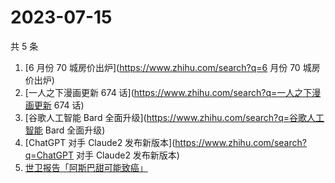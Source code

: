 # 2023-07-15

共 5 条

<!-- BEGIN ZHIHUSEARCH -->
<!-- 最后更新时间 Sat Jul 15 2023 16:09:05 GMT+0800 (China Standard Time) -->
1. [6 月份 70 城房价出炉](https://www.zhihu.com/search?q=6 月份 70 城房价出炉)
1. [一人之下漫画更新 674 话](https://www.zhihu.com/search?q=一人之下漫画更新 674 话)
1. [谷歌人工智能 Bard 全面升级](https://www.zhihu.com/search?q=谷歌人工智能 Bard 全面升级)
1. [ChatGPT 对手 Claude2 发布新版本](https://www.zhihu.com/search?q=ChatGPT 对手 Claude2 发布新版本)
1. [世卫报告「阿斯巴甜可能致癌」](https://www.zhihu.com/search?q=世卫报告「阿斯巴甜可能致癌」)
<!-- END ZHIHUSEARCH -->
